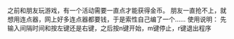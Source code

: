 之前和朋友玩游戏，有一个活动需要一直点才能获得金币。
朋友一直抢不上，就想用连点器，网上好多连点器都要钱，于是索性自己编了一个……
使用说明：
先输入间隔时间和按左键还是右键，之后按n键开始，m键停止，r键退出程序
